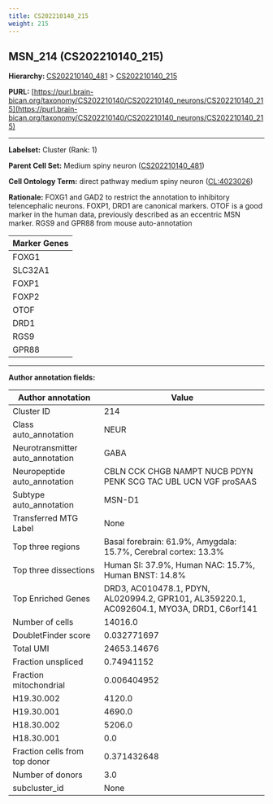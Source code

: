 ```yaml
---
title: CS202210140_215
weight: 215
---
```

## MSN_214 (CS202210140_215)
<b>Hierarchy: </b>
[CS202210140_481](../CS202210140_481) >
[CS202210140_215](../CS202210140_215)

**PURL:** [https://purl.brain-bican.org/taxonomy/CS202210140/CS202210140_neurons/CS202210140_215](https://purl.brain-bican.org/taxonomy/CS202210140/CS202210140_neurons/CS202210140_215)

---


**Labelset:** Cluster (Rank: 1)

**Parent Cell Set:** Medium spiny neuron ([CS202210140_481](../CS202210140_481))



**Cell Ontology Term:**  direct pathway medium spiny neuron ([CL:4023026](https://www.ebi.ac.uk/ols/ontologies/cl/terms?obo_id=CL:4023026)) 

**Rationale:** FOXG1 and GAD2 to restrict the annotation to inhibitory telencephalic neurons. FOXP1, DRD1 are canonical markers. OTOF is a good marker in the human data, previously described as an eccentric MSN marker. RGS9 and GPR88 from mouse auto-annotation

[MARKER GENES.]: #


| Marker Genes |
|--------------|
|FOXG1|
|SLC32A1|
|FOXP1|
|FOXP2|
|OTOF|
|DRD1|
|RGS9|
|GPR88|

---

[TRANSFERRED ANNOTATIONS.]: #


[AUTHOR ANNOTATION FIELDS.]: #


**Author annotation fields:**

| Author annotation | Value |
|-------------------|-------|
|Cluster ID|214|
|Class auto_annotation|NEUR|
|Neurotransmitter auto_annotation|GABA|
|Neuropeptide auto_annotation|CBLN CCK CHGB NAMPT NUCB PDYN PENK SCG TAC UBL UCN VGF proSAAS|
|Subtype auto_annotation|MSN-D1|
|Transferred MTG Label|None|
|Top three regions|Basal forebrain: 61.9%, Amygdala: 15.7%, Cerebral cortex: 13.3%|
|Top three dissections|Human SI: 37.9%, Human NAC: 15.7%, Human BNST: 14.8%|
|Top Enriched Genes|DRD3, AC010478.1, PDYN, AL020994.2, GPR101, AL359220.1, AC092604.1, MYO3A, DRD1, C6orf141|
|Number of cells|14016.0|
|DoubletFinder score|0.032771697|
|Total UMI|24653.14676|
|Fraction unspliced|0.74941152|
|Fraction mitochondrial|0.006404952|
|H19.30.002|4120.0|
|H19.30.001|4690.0|
|H18.30.002|5206.0|
|H18.30.001|0.0|
|Fraction cells from top donor|0.371432648|
|Number of donors|3.0|
|subcluster_id|None|
